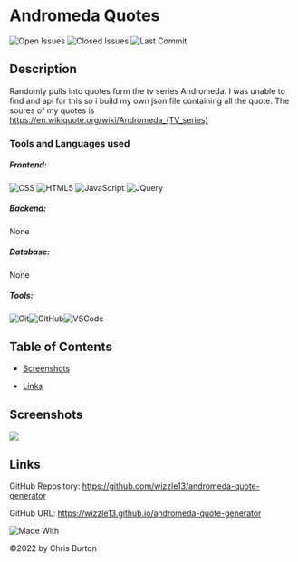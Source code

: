 
  # Andromeda Quotes
  

  ![Open Issues](https://img.shields.io/github/issues-raw/wizzle13/andromeda-quote-generator?style=plastic)
  ![Closed Issues](https://img.shields.io/github/issues-closed-raw/wizzle13/andromeda-quote-generator?label=Closed%20Issues&style=plastic)
  ![Last Commit](https://img.shields.io/github/last-commit/wizzle13/andromeda-quote-generator?style=plastic)
  
  ## Description
  Randomly pulls into quotes form the tv series Andromeda.  I was unable to find and api for this so i build my own json file containing all the quote.  The soures of my quotes is https://en.wikiquote.org/wiki/Andromeda_(TV_series)

  ### Tools and Languages used
  ##### Frontend:
  ![CSS](https://img.shields.io/badge/CSS3-1572B6?style=plastic&logo=css3&logoColor=white)
  ![HTML5](https://img.shields.io/badge/HTML5-E34F26?style=plastic&logo=html5&logoColor=white)
  ![JavaScript](https://img.shields.io/badge/JavaScript-F7DF1E?style=plastic&logo=Javascript&logoColor=white)
  ![JQuery](https://img.shields.io/badge/jQuery-0769AD?plastic&logo=jquery&logoColor=white)
  ##### Backend:
  None
  ##### Database:
  None
  ##### Tools:
  ![Git](https://img.shields.io/badge/Git-F05032?plastic&logo=Git&logoColor=white)![GitHub](https://img.shields.io/badge/GitHub-181717?plastic&logo=GitHub&logoColor=white)![VSCode](https://img.shields.io/badge/VSCode-007ACC?plastic&logo=visualstudiocode&logoColor=white)
  
  
  ## Table of Contents
  
  
  - [Screenshots](#screenshots)
  
  
  - [Links](#links)
  
  


  

  ## Screenshots
  <img src="./screenshot">

  

  

  ## Links
  GitHub Repository: https://github.com/wizzle13/andromeda-quote-generator

  GitHub URL: https://wizzle13.github.io/andromeda-quote-generator


![Made With](https://img.shields.io/badge/Made%20with-Ultimate%20README%20Generator-blue?style=plastic)

  &copy;2022 by Chris Burton
